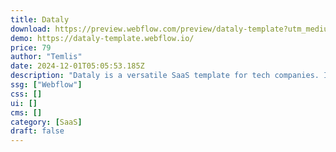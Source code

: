 ```yaml
---
title: Dataly
download: https://preview.webflow.com/preview/dataly-template?utm_medium=preview_link&utm_source=designer&utm_content=dataly-template&preview=15099529a9e20d00fb6c3003a0571649&workflow=preview
demo: https://dataly-template.webflow.io/
price: 79
author: "Temlis"
date: 2024-12-01T05:05:53.185Z
description: "Dataly is a versatile SaaS template for tech companies. Its customizable structure allows services to be showcased with ease, offering editable components that adapt to any need, providing flexibility and fast implementation."
ssg: ["Webflow"]
css: []
ui: []
cms: []
category: [SaaS]
draft: false
---
```

